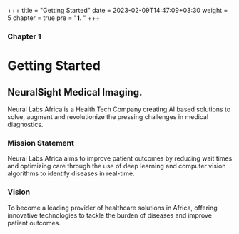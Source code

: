 +++
title = "Getting Started"
date = 2023-02-09T14:47:09+03:30
weight = 5
chapter = true
pre = "<b>1. </b>"
+++
### Chapter 1

# Getting Started

## NeuralSight Medical Imaging.

Neural Labs Africa is a Health Tech Company creating AI based solutions to solve, augment and revolutionize the pressing challenges in medical diagnostics.

### Mission Statement
Neural Labs Africa aims to improve patient outcomes by reducing wait times and optimizing care through the use of deep learning and computer vision algorithms to identify diseases in real-time.

### Vision
To become a leading provider of healthcare solutions in Africa, offering innovative technologies to tackle the burden of diseases and improve patient outcomes.

